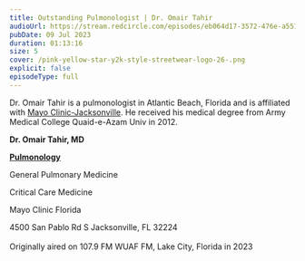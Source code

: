 ```yaml
---
title: Outstanding Pulmonologist | Dr. Omair Tahir
audioUrl: https://stream.redcircle.com/episodes/eb064d17-3572-476e-a551-c898a8dbf1e4/stream.mp3
pubDate: 09 Jul 2023
duration: 01:13:16
size: 5
cover: /pink-yellow-star-y2k-style-streetwear-logo-26-.png
explicit: false
episodeType: full
---
```

Dr. Omair Tahir is a pulmonologist in Atlantic Beach, Florida and is affiliated with [Mayo Clinic-Jacksonville](https://health.usnews.com/best-hospitals/area/fl/mayo-clinic-6390380). He received his medical degree from Army Medical College Quaid-e-Azam Univ in 2012. 

**Dr. Omair Tahir, MD**

**[Pulmonology](https://health.usnews.com/doctors/pulmonologists)**

General Pulmonary Medicine 

Critical Care Medicine

Mayo Clinic Florida

4500 San Pablo Rd S Jacksonville, FL 32224\
\
Originally aired on 107.9 FM WUAF FM, Lake City, Florida in 2023